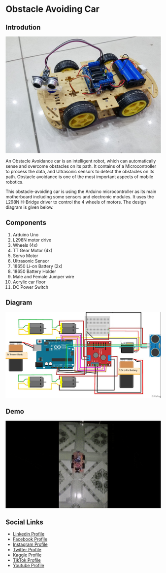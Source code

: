 # Obstacle Avoiding Car

## Introdution

![Diagram](github-readme-contents/banner.jpg)

An Obstacle Avoidance car is an intelligent robot, which can automatically sense and overcome obstacles on its path. It contains of a Microcontroller to process the data, and Ultrasonic sensors to detect the obstacles on its path. Obstacle avoidance is one of the most important aspects of mobile robotics.

This obstacle-avoiding car is using the Arduino microcontroller as its main motherboard including some sensors and electronic modules. It uses the L298N H-Bridge driver to control the 4 wheels of motors. The design diagram is given below.

## Components

1) Arduino Uno
2) L298N motor drive
3) Wheels (4x)
4) TT Gear Motor (4x)
5) Servo Motor
6) Ultrasonic Sensor
6) 18650 Li-on Battery (2x)
7) 18650 Battery Holder
8) Male and Female Jumper wire
9) Acrylic car floor
10) DC Power Switch

## Diagram

![Diagram](github-readme-contents/diagram.jpg)


## Demo

![Diagram](github-readme-contents/demo.gif)

## Social Links

* [Linkedin Profile](https://www.linkedin.com/in/gunarakulangunaretnam)
* [Facebook Profile](https://www.facebook.com/gunarakulangunaratnam)
* [Instagram Profile](https://www.instagram.com/gunarakulangunaretnam)
* [Twitter Profile ](https://twitter.com/gunarakulangr)
* [Kaggle Profile](https://www.kaggle.com/gunarakulangr)
* [TikTok Profile](https://www.tiktok.com/@gunarakulangunaretnam)
* [Youtube Profile](https://www.youtube.com/channel/UCMWkED5sabgVZSCKjZuRJXA)

